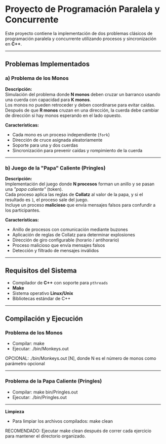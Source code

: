# Proyecto de Programación Paralela y Concurrente

Este proyecto contiene la implementación de dos problemas clásicos de programación paralela y concurrente utilizando procesos y sincronización en **C++**.

---

## Problemas Implementados

### a) Problema de los Monos
**Descripción:**  
Simulación del problema donde **N monos** deben cruzar un barranco usando una cuerda con capacidad para **K monos**.  
Los monos no pueden retroceder y deben coordinarse para evitar caídas. Después de que **R monos** cruzan en una dirección, la cuerda debe cambiar de dirección si hay monos esperando en el lado opuesto.

**Características:**
- Cada mono es un proceso independiente (`fork`)
- Dirección de cruce asignada aleatoriamente
- Soporte para una y dos cuerdas
- Sincronización para prevenir caídas y rompimiento de la cuerda

---

### b) Juego de la "Papa" Caliente (Pringles)
**Descripción:**  
Implementación del juego donde **N procesos** forman un anillo y se pasan una *"papa caliente"* (token).  
Cada proceso aplica las reglas de **Collatz** al valor de la papa, y si el resultado es `1`, el proceso sale del juego.  
Incluye un proceso **malicioso** que envía mensajes falsos para confundir a los participantes.

**Características:**
- Anillo de procesos con comunicación mediante buzones
- Aplicación de reglas de Collatz para determinar explosiones
- Dirección de giro configurable (horario / antihorario)
- Proceso malicioso que envía mensajes falsos
- Detección y filtrado de mensajes inválidos

---

## Requisitos del Sistema
- Compilador de **C++** con soporte para `pthreads`
- **Make**
- Sistema operativo **Linux/Unix**
- Bibliotecas estándar de C++

---

## Compilación y Ejecución

### Problema de los Monos

- Compilar: make
- Ejecutar: ./bin/Monkeys.out 

OPCIONAL: ./bin/Monkeys.out [N], donde N es el número de monos como parámetro opcional

---

### Problema de la Papa Caliente (Pringles)

- Compilar: make bin/Pringles.out
- Ejecutar: ./bin/Pringles.out

---

**Limpieza**
- Para limpiar los archivos compilados: make clean

RECOMENDADO: Ejecutar make clean después de correr cada ejercicio para mantener el directorio organizado.
